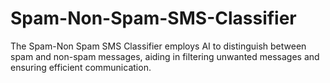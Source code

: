 # Spam-Non-Spam-SMS-Classifier
The Spam-Non Spam SMS Classifier employs AI to distinguish between spam and non-spam messages, aiding in filtering unwanted messages and ensuring efficient communication.
